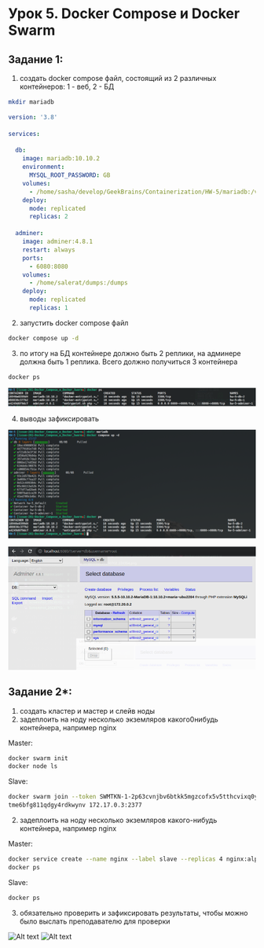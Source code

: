 # Урок 5. Docker Compose и Docker Swarm

## Задание 1:
1) создать docker compose файл, состоящий из 2 различных контейнеров: 1 - веб, 2 - БД

```sh
mkdir mariadb
```

```yaml
version: '3.8'

services:

  db:
    image: mariadb:10.10.2
    environment:
      MYSQL_ROOT_PASSWORD: GB
    volumes:
      - /home/sasha/develop/GeekBrains/Containerization/HW-5/mariadb:/var/lib/mariadb
    deploy:
      mode: replicated
      replicas: 2

  adminer:
    image: adminer:4.8.1
    restart: always
    ports:
      - 6080:8080
    volumes:
      - /home/salerat/dumps:/dumps
    deploy:
      mode: replicated
      replicas: 1
```

2) запустить docker compose файл

```sh
docker compose up -d
```



3) по итогу на БД контейнере должно быть 2 реплики, на админере должна быть 1 реплика. Всего должно получиться 3 контейнера

```sh
docker ps
```

![Alt text](Screenshot_20230702_224726.png)

4) выводы зафиксировать

![Alt text](Screenshot_20230702_224311.png)

![Alt text](Screenshot_20230702_224829.png)

## Задание 2*:
1) создать кластер и мастер и слейв ноды
2) задеплоить на ноду несколько экземляров какого0нибудь контейнера, например nginx

Master:
```sh
docker swarm init
docker node ls
```
Slave:
```sh
docker swarm join --token SWMTKN-1-2p63cvnjbv6btkk5mgzcofx5v5tthcvixq0ylhlrwsgaelnwv3-3nz
tme6bfg811qdgy4rdkwynv 172.17.0.3:2377
```


2) задеплоить на ноду несколько экземляров какого-нибудь контейнера, например nginx

Master:
```sh
docker service create --name nginx --label slave --replicas 4 nginx:alpine
docker ps
```

Slave:
```sh
docker ps
```

3) обязательно проверить и зафиксировать результаты, чтобы можно было выслать преподавателю для проверки

![Alt text](Screenshot_20230703_235128.png)
![Alt text](Screenshot_20230704_000542.png)




